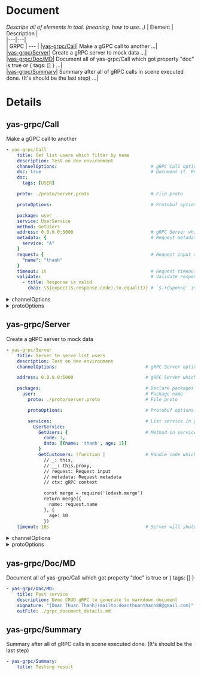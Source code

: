 # Document
*Describe all of elements in tool. (meaning, how to use...)*
| Element | Description |  
|---|---|  
| GRPC | --- |
|[yas-grpc/Call](#yas-grpc/Call)| Make a gGPC call to another ...|  
|[yas-grpc/Server](#yas-grpc/Server)| Create a gRPC server to mock data ...|  
|[yas-grpc/Doc/MD](#yas-grpc/Doc/MD)| Document all of yas-grpc/Call which got property "doc" is true or { tags: [] } ...|  
|[yas-grpc/Summary](#yas-grpc/Summary)| Summary after all of gRPC calls in scene executed done. (It's should be the last step) ...|  
  
  
# Details
## yas-grpc/Call <a name="yas-grpc/Call"></a>
Make a gGPC call to another  
```yaml
- yas-grpc/Call
    title: Get list users which filter by name
    description: Test on dev environment        
    channelOptions:                                   # gRPC Call options
    doc: true                                         # Document it. Reference to "yas-grpc/Doc/MD"
    doc: 
      tags: [USER]

    proto: ./proto/server.proto                       # File proto

    protoOptions:                                     # Protobuf options

    package: user                                   
    service: UserService                            
    method: GetUsers                                
    address: 0.0.0.0:5000                             # gRPC Server which send a call to
    metadata: {                                       # Request metadata
      service: "A"
    }
    request: {                                        # Request input data
      "name": "thanh"
    }
    timeout: 1s                                       # Request timeout
    validate:                                         # Validate response after request done. Reference to [Validate](https://github.com/doanthuanthanh88/yaml-scene/wiki#Validate)
      - title: Response is valid
        chai: \${expect($.response.code).to.equal(1)} # `$.response` is the result after make a gRPC call
```

<details>
  <summary>channelOptions</summary>

  - 'grpc.ssl_target_name_override'?: string;
  - 'grpc.primary_user_agent'?: string;
  - 'grpc.secondary_user_agent'?: string;
  - 'grpc.default_authority'?: string;
  - 'grpc.keepalive_time_ms'?: number;
  - 'grpc.keepalive_timeout_ms'?: number;
  - 'grpc.keepalive_permit_without_calls'?: number;
  - 'grpc.service_protoOptions'?: string;
  - 'grpc.max_concurrent_streams'?: number;
  - 'grpc.initial_reconnect_backoff_ms'?: number;
  - 'grpc.max_reconnect_backoff_ms'?: number;
  - 'grpc.use_local_subchannel_pool'?: number;
  - 'grpc.max_send_message_length'?: number;
  - 'grpc.max_receive_message_length'?: number;
  - 'grpc.enable_http_proxy'?: number;
  - 'grpc.http_connect_target'?: string;
  - 'grpc.http_connect_creds'?: string;
  - 'grpc.default_compression_algorithm'?: CompressionAlgorithms;
  - 'grpc.enable_channelz'?: number;
  - 'grpc-node.max_session_memory'?: number;
  - ...
</details>

<details>
  <summary>protoOptions</summary>

  - 'keepCase': true,
  - 'longs': String,
  - 'enums': String,
  - 'defaults': true,
  - 'oneofs': true
  - 'includeDirs': []
  - ...
</details>

## yas-grpc/Server <a name="yas-grpc/Server"></a>
Create a gRPC server to mock data  
```yaml
- yas-grpc/Server
    title: Server to serve list users
    description: Test on dev environment        
    channelOptions:                                 # gRPC Server options

    address: 0.0.0.0:5000                           # gRPC Server which send a call to

    packages:                                       # Declare packages in proto file
      user:                                         # Package name
        proto: ./proto/server.proto                 # File proto

        protoOptions:                               # Protobuf options

        services:                                   # List service in package
          UserService:
            GetUsers: {                             # Method in service. (Object or Function return data)
              code: 1,
              data: [{name: 'thanh', age: 1}]
            }
            GetCustomers: !function |               # Handle code which handle request and response data
              // _: this, 
              // __: this.proxy, 
              // request: Request input
              // metadata: Request metadata
              // ctx: gRPC context

              const merge = require('lodash.merge')
              return merge({
                name: request.name
              }, {
                age: 10
              })
    timeout: 10s                                    # Server will shutdown after the time
```

<details>
  <summary>channelOptions</summary>

  - 'grpc.ssl_target_name_override'?: string;
  - 'grpc.primary_user_agent'?: string;
  - 'grpc.secondary_user_agent'?: string;
  - 'grpc.default_authority'?: string;
  - 'grpc.keepalive_time_ms'?: number;
  - 'grpc.keepalive_timeout_ms'?: number;
  - 'grpc.keepalive_permit_without_calls'?: number;
  - 'grpc.service_protoOptions'?: string;
  - 'grpc.max_concurrent_streams'?: number;
  - 'grpc.initial_reconnect_backoff_ms'?: number;
  - 'grpc.max_reconnect_backoff_ms'?: number;
  - 'grpc.use_local_subchannel_pool'?: number;
  - 'grpc.max_send_message_length'?: number;
  - 'grpc.max_receive_message_length'?: number;
  - 'grpc.enable_http_proxy'?: number;
  - 'grpc.http_connect_target'?: string;
  - 'grpc.http_connect_creds'?: string;
  - 'grpc.default_compression_algorithm'?: CompressionAlgorithms;
  - 'grpc.enable_channelz'?: number;
  - 'grpc-node.max_session_memory'?: number;
  - ...
</details>

<details>
  <summary>protoOptions</summary>

  - 'keepCase': true,
  - 'longs': String,
  - 'enums': String,
  - 'defaults': true,
  - 'oneofs': true
  - 'includeDirs': []
  - ...
</details>

## yas-grpc/Doc/MD <a name="yas-grpc/Doc/MD"></a>
Document all of yas-grpc/Call which got property "doc" is true or { tags: [] }  

```yaml
- yas-grpc/Doc/MD:
    title: Post service
    description: Demo CRUD gRPC to generate to markdown document
    signature: "[Doan Thuan Thanh](mailto:doanthuanthanh88@gmail.com)"
    outFile: ./grpc_document_details.md
```


## yas-grpc/Summary <a name="yas-grpc/Summary"></a>
Summary after all of gRPC calls in scene executed done. (It's should be the last step)  

```yaml
- yas-grpc/Summary:
    title: Testing result
```


  